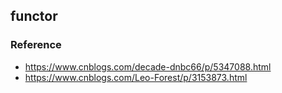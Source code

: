 ## functor


### Reference
- https://www.cnblogs.com/decade-dnbc66/p/5347088.html
- https://www.cnblogs.com/Leo-Forest/p/3153873.html
